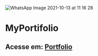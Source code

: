 
![WhatsApp Image 2021-10-13 at 11 16 28](https://user-images.githubusercontent.com/29720117/137151355-84398b21-bd42-4132-9ad0-b4120e5f3828.jpeg)


# MyPortifolio

## Acesse em: <a href="https://portfolioguiaraujo.netlify.app/">Portfolio</a>
